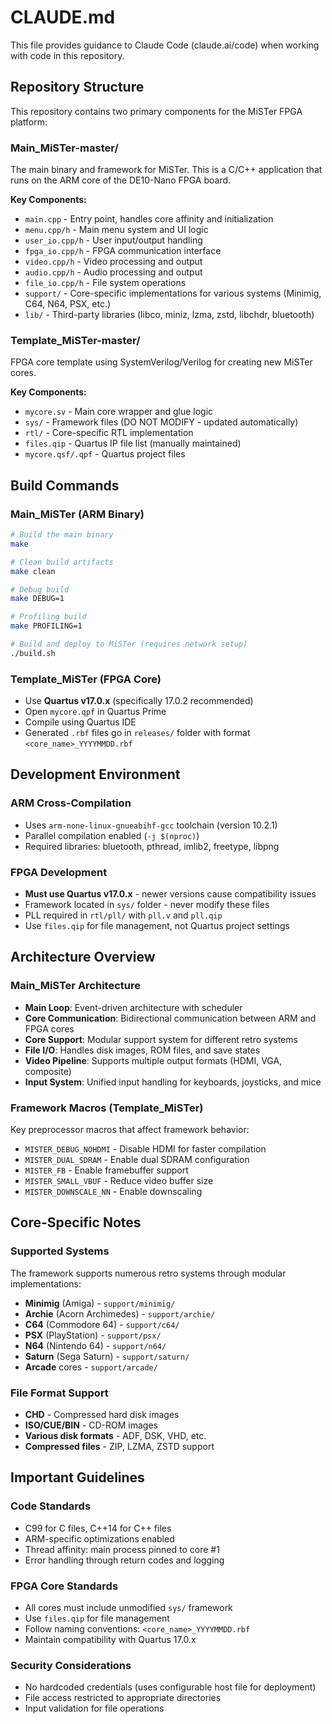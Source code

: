 # CLAUDE.md

This file provides guidance to Claude Code (claude.ai/code) when working with code in this repository.

## Repository Structure

This repository contains two primary components for the MiSTer FPGA platform:

### Main_MiSTer-master/
The main binary and framework for MiSTer. This is a C/C++ application that runs on the ARM core of the DE10-Nano FPGA board.

**Key Components:**
- `main.cpp` - Entry point, handles core affinity and initialization
- `menu.cpp/h` - Main menu system and UI logic
- `user_io.cpp/h` - User input/output handling
- `fpga_io.cpp/h` - FPGA communication interface
- `video.cpp/h` - Video processing and output
- `audio.cpp/h` - Audio processing and output
- `file_io.cpp/h` - File system operations
- `support/` - Core-specific implementations for various systems (Minimig, C64, N64, PSX, etc.)
- `lib/` - Third-party libraries (libco, miniz, lzma, zstd, libchdr, bluetooth)

### Template_MiSTer-master/
FPGA core template using SystemVerilog/Verilog for creating new MiSTer cores.

**Key Components:**
- `mycore.sv` - Main core wrapper and glue logic
- `sys/` - Framework files (DO NOT MODIFY - updated automatically)
- `rtl/` - Core-specific RTL implementation
- `files.qip` - Quartus IP file list (manually maintained)
- `mycore.qsf/.qpf` - Quartus project files

## Build Commands

### Main_MiSTer (ARM Binary)
```bash
# Build the main binary
make

# Clean build artifacts
make clean

# Debug build
make DEBUG=1

# Profiling build
make PROFILING=1

# Build and deploy to MiSTer (requires network setup)
./build.sh
```

### Template_MiSTer (FPGA Core)
- Use **Quartus v17.0.x** (specifically 17.0.2 recommended)
- Open `mycore.qpf` in Quartus Prime
- Compile using Quartus IDE
- Generated `.rbf` files go in `releases/` folder with format `<core_name>_YYYYMMDD.rbf`

## Development Environment

### ARM Cross-Compilation
- Uses `arm-none-linux-gnueabihf-gcc` toolchain (version 10.2.1)
- Parallel compilation enabled (`-j $(nproc)`)
- Required libraries: bluetooth, pthread, imlib2, freetype, libpng

### FPGA Development
- **Must use Quartus v17.0.x** - newer versions cause compatibility issues
- Framework located in `sys/` folder - never modify these files
- PLL required in `rtl/pll/` with `pll.v` and `pll.qip`
- Use `files.qip` for file management, not Quartus project settings

## Architecture Overview

### Main_MiSTer Architecture
- **Main Loop**: Event-driven architecture with scheduler
- **Core Communication**: Bidirectional communication between ARM and FPGA cores
- **Core Support**: Modular support system for different retro systems
- **File I/O**: Handles disk images, ROM files, and save states
- **Video Pipeline**: Supports multiple output formats (HDMI, VGA, composite)
- **Input System**: Unified input handling for keyboards, joysticks, and mice

### Framework Macros (Template_MiSTer)
Key preprocessor macros that affect framework behavior:
- `MISTER_DEBUG_NOHDMI` - Disable HDMI for faster compilation
- `MISTER_DUAL_SDRAM` - Enable dual SDRAM configuration
- `MISTER_FB` - Enable framebuffer support
- `MISTER_SMALL_VBUF` - Reduce video buffer size
- `MISTER_DOWNSCALE_NN` - Enable downscaling

## Core-Specific Notes

### Supported Systems
The framework supports numerous retro systems through modular implementations:
- **Minimig** (Amiga) - `support/minimig/`
- **Archie** (Acorn Archimedes) - `support/archie/`
- **C64** (Commodore 64) - `support/c64/`
- **PSX** (PlayStation) - `support/psx/`
- **N64** (Nintendo 64) - `support/n64/`
- **Saturn** (Sega Saturn) - `support/saturn/`
- **Arcade** cores - `support/arcade/`

### File Format Support
- **CHD** - Compressed hard disk images
- **ISO/CUE/BIN** - CD-ROM images
- **Various disk formats** - ADF, DSK, VHD, etc.
- **Compressed files** - ZIP, LZMA, ZSTD support

## Important Guidelines

### Code Standards
- C99 for C files, C++14 for C++ files
- ARM-specific optimizations enabled
- Thread affinity: main process pinned to core #1
- Error handling through return codes and logging

### FPGA Core Standards
- All cores must include unmodified `sys/` framework
- Use `files.qip` for file management
- Follow naming conventions: `<core_name>_YYYYMMDD.rbf`
- Maintain compatibility with Quartus 17.0.x

### Security Considerations
- No hardcoded credentials (uses configurable host file for deployment)
- File access restricted to appropriate directories
- Input validation for file operations